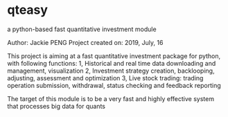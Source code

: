 # qteasy
a python-based fast quantitative investment module

Author: Jackie PENG
Project created on: 2019, July, 16

This project is aiming at a fast quantitative investment package for python, with following functions:
1, Historical and real time data downloading and management, visualization
2, Investment strategy creation, backlooping, adjusting, assessment and optimization
3, Live stock trading: trading operation submission, withdrawal, status checking and feedback reporting

The target of this module is to be a very fast and highly effective system that processes big data for quants

